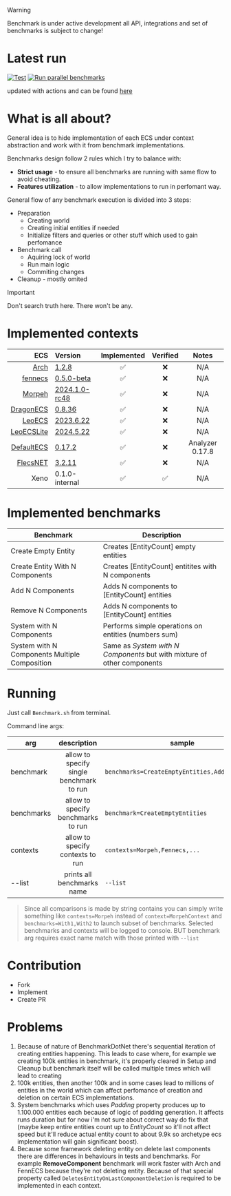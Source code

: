 > [!WARNING]
> Benchmark is under active development all API, integrations and set of benchmarks is subject to change!
>

# Latest run

[![Test](https://github.com/blackbone/other-ecs-benchmarks/actions/workflows/test.yml/badge.svg)](https://github.com/blackbone/other-ecs-benchmarks/actions/workflows/test.yml)
[![Run parallel benchmarks](https://github.com/blackbone/other-ecs-benchmarks/actions/workflows/benchmark.yml/badge.svg)](https://github.com/blackbone/other-ecs-benchmarks/actions/workflows/benchmark.yml)

updated with actions and can be found [here](https://gist.github.com/blackbone/6d254a684cf580441bf58690ad9485c3)

# What is all about?

General idea is to hide implementation of each ECS under context abstraction and work with it from benchmark
implementations.

Benchmarks design follow 2 rules which I try to balance with:

* **Strict usage** - to ensure all benchmarks are running with same flow to avoid cheating.
* **Features utilization** - to allow implementations to run in perfomant way.

General flow of any benchmark execution is divided into 3 steps:

* Preparation
    * Creating world
    * Creating initial entities if needed
    * Initialize filters and queries or other stuff which used to gain perfomance
* Benchmark call
    * Aquiring lock of world
    * Run main logic
    * Commiting changes
* Cleanup - mostly omited

> [!IMPORTANT]
> Don't search truth here. There won't be any.

# Implemented contexts

|                                                        ECS | Version                                                                                           |  Implemented  |  Verified  |       Notes       |
|-----------------------------------------------------------:|:--------------------------------------------------------------------------------------------------|:-------------:|:----------:|:-----------------:|
|                    [Arch](https://github.com/genaray/Arch) | [1.2.8](https://www.nuget.org/packages/Arch/1.2.8)                                                |       ✅       |     ❌      |        N/A        |
|                           [fennecs](https://fennecs.tech/) | [0.5.0-beta](https://www.nuget.org/packages/fennecs/0.5.0-beta)                                   |       ✅       |     ❌      |        N/A        |
|               [Morpeh](https://github.com/scellecs/morpeh) | [2024.1.0-rc48](https://github.com/scellecs/morpeh/releases/tag/2024.1.0-rc48)                    |       ✅       |     ❌      |        N/A        |
|       [DragonECS](https://github.com/DCFApixels/DragonECS) | [0.8.36](https://github.com/DCFApixels/DragonECS/commit/29f656f394984e738c7fc70bacca050ffea746d8) |       ✅       |     ❌      |        N/A        |
|                  [LeoECS](https://github.com/Leopotam/ecs) | [2023.6.22](https://github.com/Leopotam/ecs/releases/tag/2023.6.22)                               |       ✅       |     ❌      |        N/A        |
|          [LeoECSLite](https://github.com/Leopotam/ecslite) | [2024.5.22](https://github.com/Leopotam/ecslite/releases/tag/2024.5.22)                           |       ✅       |     ❌      |        N/A        |
|         [DefaultECS](https://github.com/Doraku/DefaultEcs) | [0.17.2](https://github.com/Doraku/DefaultEcs/releases/tag/0.17.2)                                |       ✅       |     ❌      |  Analyzer 0.17.8  |
| [FlecsNET](https://github.com/BeanCheeseBurrito/Flecs.NET) | [3.2.11](https://www.nuget.org/packages/Flecs.NET.Release/3.2.11)                                 |       ✅       |     ❌      |        N/A        |
|                                                       Xeno | 0.1.0-internal                                                                                    |       ✅       |     ✅      |        N/A        |

# Implemented benchmarks

| Benchmark                                     | Description                                                             |
|-----------------------------------------------|-------------------------------------------------------------------------|
| Create Empty Entity                           | Creates [EntityCount] empty entities                                    |
| Create Entity With N Components               | Creates [EntityCount] entitites with N components                       |
| Add N Components                              | Adds N components to [EntityCount] entities                             |
| Remove N Components                           | Adds N components to [EntityCount] entities                             |
| System with N Components                      | Performs simple operations on entities (numbers sum)                    |
| System with N Components Multiple Composition | Same as *System with N Components* but with mixture of other components |

# Running

Just call `Benchmark.sh` from terminal.

Command line args:

| arg        |               description                | sample                                         |
|------------|:----------------------------------------:|------------------------------------------------|
| benchmark  | allow to specify single benchmark to run | `benchmarks=CreateEmptyEntities,Add1Component` |
| benchmarks |    allow to specify benchmarks to run    | `benchmark=CreateEmptyEntities`                |
| contexts   |     allow to specify contexts to run     | `contexts=Morpeh,Fennecs,...`                  |
| --list     |        prints all benchmarks name        | `--list`                                       |

> Since all comparisons is made by string contains you can simply write something like `contexts=Morpeh`
> instead of `context=MorpehContext`
> and `benchmarks=With1,With2` to launch subset of benchmarks.
> Selected benchmarks and contexts will be logged to console.
> BUT benchmark arg requires exact name match with those printed with `--list`

# Contribution

- Fork
- Implement
- Create PR

# Problems

1. Because of nature of BenchmarkDotNet there's sequential iteration of creating entities happening.
   This leads to case where, for example we creating 100k entities in benchmark, it's properly cleared
   in Setup and Cleanup but benchmark itself will be called multiple times which will lead to creating
2. 100k entities,
   then another 100k and in some cases lead to millions of entities in the world which can affect perfomance of creation
   and deletion on certain ECS implementations.
3. System benchmarks which uses *Padding* property produces up to 1.100.000 entities each because of logic of padding
   generation. It affects runs duration but for now i'm not sure about correct way do fix that (maybe keep entire
   entities
   count up to *EntityCount* so it'll not affect speed but it'll reduce actual entity count to about 9.9k so archetype
   ecs
   implementation will gain significant boost).
4. Because some framework deleting entity on delete last components there are differences in behaviours in tests and
   benchmarks.
   For example **RemoveComponent** benchmark will work faster with Arch and FennECS because they're not deleting entity.
   Because of that special property called `DeletesEntityOnLastComponentDeletion` is required to be implemented in each
   context.
